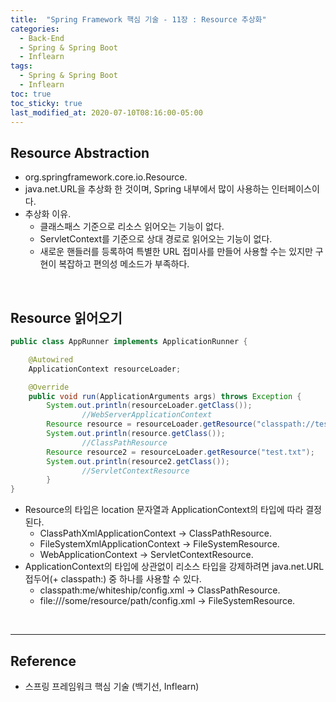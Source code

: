 ```yaml
---
title:  "Spring Framework 핵심 기술 - 11장 : Resource 추상화"
categories:
  - Back-End
  - Spring & Spring Boot
  - Inflearn
tags:
  - Spring & Spring Boot
  - Inflearn
toc: true
toc_sticky: true
last_modified_at: 2020-07-10T08:16:00-05:00
---
```


## Resource Abstraction

* org.springframework.core.io.Resource.
* java.net.URL을 추상화 한 것이며, Spring 내부에서 많이 사용하는 인터페이스이다.
* 추상화 이유.
	* 클래스패스 기준으로 리소스 읽어오는 기능이 없다.
	* ServletContext를 기준으로 상대 경로로 읽어오는 기능이 없다.
	* 새로운 핸들러를 등록하여 특별한 URL 접미사를 만들어 사용할 수는 있지만 구현이 복잡하고 편의성 메소드가 부족하다.

<br>

## Resource 읽어오기

```java
public class AppRunner implements ApplicationRunner {

    @Autowired
    ApplicationContext resourceLoader;

    @Override
    public void run(ApplicationArguments args) throws Exception {
        System.out.println(resourceLoader.getClass());
				//WebServerApplicationContext
        Resource resource = resourceLoader.getResource("classpath://test.txt");
        System.out.println(resource.getClass());
				//ClassPathResource
        Resource resource2 = resourceLoader.getResource("test.txt");
        System.out.println(resource2.getClass());
				//ServletContextResource
		}
}
```

* Resource의 타입은 location 문자열과 ApplicationContext의 타입에 따라 결정 된다.
  * ClassPathXmlApplicationContext -> ClassPathResource.
  * FileSystemXmlApplicationContext -> FileSystemResource.
  * WebApplicationContext -> ServletContextResource.
* ApplicationContext의 타입에 상관없이 리소스 타입을 강제하려면 java.net.URL 접두어(+ classpath:) 중 하나를 사용할 수 있다.
  * classpath:me/whiteship/config.xml -> ClassPathResource.
  * file:///some/resource/path/config.xml -> FileSystemResource.

<br>

---

## Reference

*	스프링 프레임워크 핵심 기술 (백기선, Inflearn)
